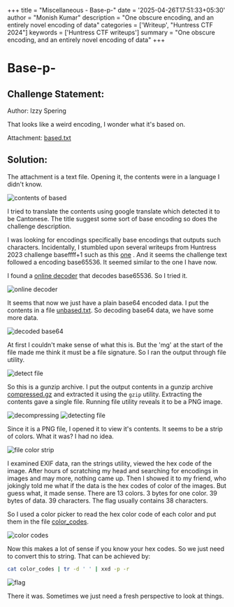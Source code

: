 +++
title = "Miscellaneous - Base-p-"
date = '2025-04-26T17:51:33+05:30'
author = "Monish Kumar"
description = "One obscure encoding, and an entirely novel encoding of data"
categories = ['Writeup', "Huntress CTF 2024"]
keywords = ['Huntress CTF writeups']
summary = "One obscure encoding, and an entirely novel encoding of data"
+++
# Base-p-
## Challenge Statement:
Author: Izzy Spering

That looks like a weird encoding, I wonder what it's based on.

Attachment: [based.txt](/others/huntressctf-2024/base-p/based.txt)

## Solution:
The attachment is a text file. Opening it, the contents were in a language I didn't know. 

![contents of based](/images/huntressctf-2024/base-p/1.png)

I tried to translate the contents using google translate which detected it to be Cantonese. The title suggest some sort of base encoding so does the challenge description.

I was looking for encodings specifically base encodings that outputs such characters. Incidentally, I stumbled upon several writeups from Huntress 2023 challenge baseffff+1 such as this [one](https://github.com/ThisGuyNeedsABeer/Huntress-CTF-2023/tree/main/baseffff+1_COMPLETED) . And it seems the challenge text followed a encoding base65536. It seemed similar to the one I have now. 

I found a [online decoder](https://www.better-converter.com/Encoders-Decoders/Base65536-Decode) that decodes base65536. So I tried it.

![online decoder](/images/huntressctf-2024/base-p/2.png)

It seems that now we just have a plain base64 encoded data. I put the contents in a file [unbased.txt](/others/huntressctf-2024/base-p/unbased.txt). So decoding base64 data, we have some more data.

![decoded base64](/images/huntressctf-2024/base-p/3.png)

At first I couldn't make sense of what this is. But the 'mg' at the start of the file made me think it must be a file signature. So I ran the output through file utility.

![detect file](/images/huntressctf-2024/base-p/4.png)

So this is a gunzip archive. I put the output contents in a gunzip archive [compressed.gz](/others/huntressctf-2024/base-p/compressed.gz)  and extracted it using the `gzip` utility.  Extracting the contents gave a single file. Running file utility reveals it to be a PNG image.

![decompressing](/images/huntressctf-2024/base-p/5.png)
![detecting file](/images/huntressctf-2024/base-p/6.png)

Since it is a PNG file, I opened it to view it's contents. It seems to be a strip of colors. What it was? I had no idea.

![file color strip](/images/huntressctf-2024/base-p/7.png)

I examined EXIF data, ran the strings utility, viewed the hex code of the image. After hours of scratching my head and searching for encodings in images and may more, nothing came up. Then I showed it to my friend, who jokingly told me what if the data is the hex codes of color of the images. But guess what, it made sense. There are 13 colors. 3 bytes for one color. 39 bytes of data. 39 characters. The flag usually contains 38 characters.

So I used a color picker to read the hex color code of each color and put them in the file [color_codes](/others/huntressctf-2024/base-p/color_codes).  

![color codes](/images/huntressctf-2024/base-p/8.png)

Now this makes a lot of sense if you know your hex codes. So we just need to convert this to string. That can be achieved by: 

```bash
cat color_codes | tr -d ' ' | xxd -p -r
```

![flag](/images/huntressctf-2024/base-p/9.png)

There it was. Sometimes we just need a fresh perspective to look at things.
